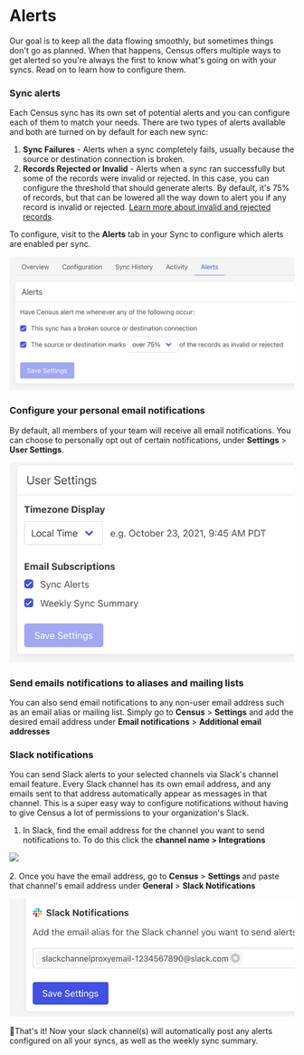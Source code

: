 # Alerts

Our goal is to keep all the data flowing smoothly, but sometimes things don't go as planned. When that happens, Census offers multiple ways to get alerted so you're always the first to know what's going on with your syncs. Read on to learn how to configure them.

### **Sync alerts**

Each Census sync has its own set of potential alerts and you can configure each of them to match your needs. There are two types of alerts available and both are turned on by default for each new sync:

1. **Sync Failures** - Alerts when a sync completely fails, usually because the source or destination connection is broken.
2. **Records Rejected or Invalid** - Alerts when a sync ran successfully but some of the records were invalid or rejected. In this case, you can configure the threshold that should generate alerts. By default, it's 75% of records, but that can be lowered all the way down to alert you if any record is invalid or rejected. [Learn more about invalid and rejected records](core-concept.md#understanding-sync-history).

To configure, visit to the **Alerts** tab in your Sync to configure which alerts are enabled per sync.

![](<../.gitbook/assets/Screen Shot 2021-10-23 at 9.29.15 AM.png>)

### Configure your personal email notifications

By default, all members of your team will receive all email notifications. You can choose to personally opt out of certain notifications, under **Settings** > **User Settings**.

![](<../.gitbook/assets/Screen Shot 2021-10-23 at 9.45.37 AM.png>)

### Send emails notifications to aliases and mailing lists

You can also send email notifications to any non-user email address such as an email alias or mailing list. Simply go to **Census** > **Settings** and add the desired email address under **Email notifications** > **Additional email addresses**

### Slack notifications

You can send Slack alerts to your selected channels via Slack's channel email feature. Every Slack channel has its own email address, and any emails sent to that address automatically appear as messages in that channel. This is a super easy way to configure notifications without having to give Census a lot of permissions to your organization's Slack.&#x20;

1. In Slack, find the email address for the channel you want to send notifications to. To do this click the **channel name > Integrations**

![](../.gitbook/assets/get\_slack\_channel\_email.png)

2\. Once you have the email address, go to **Census** > **Settings** and paste that channel's email address under **General** > **Slack Notifications**

![](<../.gitbook/assets/Screen Shot 2021-10-23 at 9.47.52 AM.png>)

:tada:That's it! Now your slack channel(s) will automatically post any alerts configured on all your syncs, as well as the weekly sync summary.&#x20;
